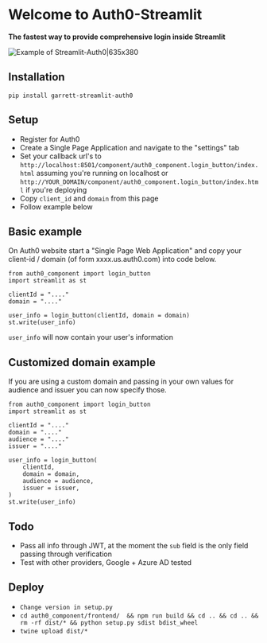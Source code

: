 # Welcome to Auth0-Streamlit

**The fastest way to provide comprehensive login inside Streamlit**

![Example of Streamlit-Auth0|635x380](demo.gif?raw=true)

## Installation
`pip install garrett-streamlit-auth0`

## Setup

- Register for Auth0
- Create a Single Page Application and navigate to the "settings" tab 
- Set your callback url's to `http://localhost:8501/component/auth0_component.login_button/index.html` assuming you're running on localhost or `http://YOUR_DOMAIN/component/auth0_component.login_button/index.html` if you're deploying
- Copy `client_id` and `domain` from this page
- Follow example below

## Basic example
On Auth0 website start a "Single Page Web Application" and copy your client-id / domain (of form xxxx.us.auth0.com) into code below.

```
from auth0_component import login_button
import streamlit as st

clientId = "...."
domain = "...."

user_info = login_button(clientId, domain = domain)
st.write(user_info)
```

`user_info` will now contain your user's information 

## Customized domain example

If you are using a custom domain and passing in your own values for audience and issuer you can now specify those. 

```
from auth0_component import login_button
import streamlit as st

clientId = "...."
domain = "...."
audience = "...."
issuer = "...."

user_info = login_button(
    clientId, 
    domain = domain,
    audience = audience,
    issuer = issuer,
)
st.write(user_info)
```



## Todo

- Pass all info through JWT, at the moment the `sub` field is the only field passing through verification
- Test with other providers, Google + Azure AD tested 



## Deploy

- `Change version in setup.py`
- `cd auth0_component/frontend/  && npm run build && cd .. && cd .. && rm -rf dist/* && python setup.py sdist bdist_wheel`
- `twine upload dist/*`